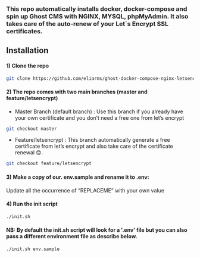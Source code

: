 ### This repo automatically installs docker, docker-compose and spin up Ghost CMS with NGINX, MYSQL, phpMyAdmin. It also takes care of the auto-renew of your Let´s Encrypt SSL certificates.

## Installation
 #### 1) Clone the repo 
```sh
git clone https://github.com/eliarms/ghost-docker-compose-nginx-letsencrypt.git
 ```
#### 2) The repo comes with two main branches (master and feature/letsencrypt)

- Master Branch (default branch) : 
  Use this branch if you already have your own certificate and you don’t need a free one from let’s encrypt
```sh 
git checkout master
 ```

-	Feature/letsencrypt : 
 This branch automatically generate a free certificate from let’s encrypt and also take care of the certificate renewal 😊.
```sh  
git checkout feature/letsencrypt
 ```
#### 3) Make a copy of our. env.sample and rename it to .env:
Update all the occurrence of “REPLACEME” with your own value
#### 4) Run the init script

```sh
./init.sh
  ```
#### NB: By default the init.sh script will look for a '.env' file but you can also pass a different environment file as describe below.
  
```sh
./init.sh env.sample
```
